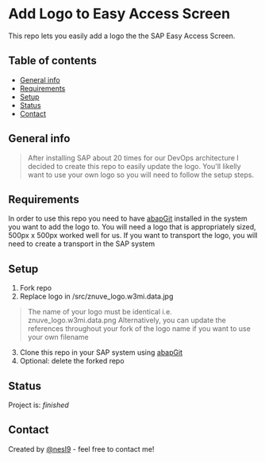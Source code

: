 # Add Logo to Easy Access Screen
   This repo lets you easily add a logo the the SAP Easy Access Screen.
## Table of contents
* [General info](#general-info)
* [Requirements](#requirements)
* [Setup](#setup)
* [Status](#status)
* [Contact](#contact)


## General info
> After installing SAP about 20 times for our DevOps architecture I decided to create this repo to easily update the logo. You'll likelly want to use your own logo so you will need to follow the setup steps.

## Requirements
In order to use this repo you need to have [abapGit](https://github.com/abapGit/abapGit) installed in the system you want to add the logo to.
You will need a logo that is appropriately sized, 500px x 500px worked well for us.
If you want to transport the logo, you will need to create a transport in the SAP system

## Setup
1. Fork repo
2. Replace logo in /src/znuve_logo.w3mi.data.jpg
> The name of your logo must be identical i.e. znuve_logo.w3mi.data.png
> Alternatively, you can update the references throughout your fork of the logo name if you want to use your own filename
3. Clone this repo in your SAP system using [abapGit](https://github.com/abapGit/abapGit)
4. Optional: delete the forked repo

## Status
Project is: _finished_

## Contact
Created by [@nesl9](https://www.nuvecommerce.com/) - feel free to contact me!
